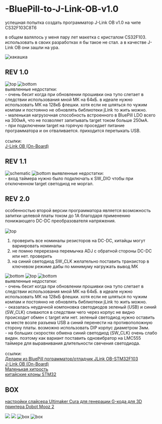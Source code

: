 # -BluePill-to-J-Link-OB-v1.0
успешная попытка создать программатор J-Link OB v1.0 на чипе CS32F103C8T6

в общем валялось у меня пару лет макетка с кристалом CS32F103. использовать в своих разработках я бы такое не стал. а в качестве J-Link OB они зашли на ура.

<img src="https://github.com/RusikOk/-BluePill-to-J-Link-OB-v1.0/blob/main/7_%D1%84%D0%BE%D1%82%D0%BE/rev%202.0/P01215-040605.jpg" alt="какашка"> 

<h2>REV 1.0</h2>

<img src="https://github.com/RusikOk/-BluePill-to-J-Link-OB-v1.0/blob/main/7_%D1%84%D0%BE%D1%82%D0%BE/rev%201.0/P01128-204354%20comment.jpg" alt="top"> 
<img src="https://github.com/RusikOk/-BluePill-to-J-Link-OB-v1.0/blob/main/7_%D1%84%D0%BE%D1%82%D0%BE/rev%201.0/P01128-204404%20comment.jpg" alt="bottom"> 
<br>
выявленные недостатки:<br>
- очень бесит когда при обновлении прошивки она тупо слетает в следствии использования мной МК на 64кБ. в идеале нужно использовать МК на 128кБ флешки. хотя если не шляться по чужим компам и постоянно не обновлять библиотеки jLink то жить можно.<br>
- маленькая нагрузочная способность встроенного в BluePill LDO всего на 300мА, что не позволяет запитывать target током больше 250мА.<br>
- при подключении target на горячую проседает питание программатора и он отваливается. приходится перетыкать USB.<br>
<br>
ссылки:<br>
<a href="http://forum.easyelectronics.ru/viewtopic.php?p=649897#p649897">J-Link OB (On-Board)</a><br>

<h2>REV 1.1</h2>

<img src="https://github.com/RusikOk/-BluePill-to-J-Link-OB-v1.0/blob/main/3_%D1%81%D1%85%D0%B5%D0%BC%D1%8B/%D0%BC%D0%BE%D1%80%D0%B3%D0%B0%D0%BB%D0%BA%D0%B0.jpg" alt="schematic">
<img src="https://github.com/RusikOk/-BluePill-to-J-Link-OB-v1.0/blob/main/7_%D1%84%D0%BE%D1%82%D0%BE/rev%201.0/P20428-160107%20moding.jpg" alt="bottom">
выявленные недостатки:<br>
- вход таймера нужно было подключать к SW_DIO чтобы при отключенном target светодиод не моргал.<br>

<h2>REV 2.0</h2>

особенностью второй версии программатора является возможность запитки целевой платы током до 1А благодаря применению понижающего DC-DC преобразователя напряжения.<br>
<br>
<img src="https://github.com/RusikOk/-BluePill-to-J-Link-OB-v1.0/blob/main/7_%D1%84%D0%BE%D1%82%D0%BE/rev%202.0/P01215-040734%20comment.jpg" alt="top"> 
1) проверить все номиналы резисторов на DC-DC, китайцы могут вариировать номиналы<br>
2) не помню перерезана перемычка ADJ с обратной стороны DC-DC или нет. проверить<br>
3) на синий светодиод SW_CLK желательно поставить транзистор в ключевом режиме дабы по минимуму нагружать вывод МК<br>
<img src="https://github.com/RusikOk/-BluePill-to-J-Link-OB-v1.0/blob/main/7_%D1%84%D0%BE%D1%82%D0%BE/rev%202.0/P01215-040827%20comment.jpg" alt="bottom"> 
<img src="https://github.com/RusikOk/-BluePill-to-J-Link-OB-v1.0/blob/main/7_%D1%84%D0%BE%D1%82%D0%BE/rev%202.0/P10424-114441.jpg" alt="top"> 
<img src="https://github.com/RusikOk/-BluePill-to-J-Link-OB-v1.0/blob/main/7_%D1%84%D0%BE%D1%82%D0%BE/rev%202.0/P10424-114515.jpg" alt="bottom"> 
<br>
выявленные недостатки:<br>
- очень бесит когда при обновлении прошивки она тупо слетает в следствии использования мной МК на 64кБ. в идеале нужно использовать МК на 128кБ флешки. хотя если не шляться по чужим компам и постоянно не обновлять библиотеки jLink то жить можно.<br>
- оказалась неудачной компоновка светодиодов зеленый (USB) и синий (SW_CLK) сливаются в следствии чего через корпус не видно происходит обмен с target или нет. зеленый светодиод нужно оставить на месте возле разъема USB а синий перенести на противоположную сторону платы. возможно использовать DIP корпус диаметром 3мм.<br>
- на больших скоростях обмена синий светодиод (SW_CLK) очень слабо виден. поэтому как вариант поставить одновибратор на LMC555 таймере для выравнивания длительности свечения светодиода.<br>
<br>
ссылки:<br>
<a href="https://mysensors-rus.github.io/Blue-pill-to-JLink/">Делаем из BluePill пограмматор/отладчик JLink OB-STM32F103</a><br>
<a href="http://forum.easyelectronics.ru/viewtopic.php?p=650368#p650368">J-Link OB (On-Board)</a><br>
<a href="http://easyelectronics.ru/malenkaya-xitrost.html">Маленькая хитрость</a><br>
<a href="http://we.easyelectronics.ru/STM32/cs32f103c8t6-gd32f103cbt6-i-drugie-kitayskie-klony-stm32f103c8t6-i-stm32f030c8t6.html">китайские клоны STM32</a><br>

<h2>BOX</h2>

<a href="https://github.com/RusikOk/-BluePill-to-J-Link-OB-v1.0/blob/main/6_3D%20%D0%BF%D0%B5%D1%87%D0%B0%D1%82%D1%8C/for%20Dobot%20Mooz%202%20-%20PLA.curaprofile">настройки слайсера Ultimaker Cura для генерации G-кода для 3D принтера Dobot Mooz 2</a>

<img src="https://github.com/RusikOk/-BluePill-to-J-Link-OB-v1.0/blob/main/5_SolidWorks2020/untitled.46.png"> 
<img src="https://github.com/RusikOk/-BluePill-to-J-Link-OB-v1.0/blob/main/5_SolidWorks2020/untitled.47_2.png"> 
<img src="https://github.com/RusikOk/-BluePill-to-J-Link-OB-v1.0/blob/main/7_%D1%84%D0%BE%D1%82%D0%BE/rev%202.0/P10424-124740.jpg" alt="box"> 
<img src="https://github.com/RusikOk/-BluePill-to-J-Link-OB-v1.0/blob/main/7_%D1%84%D0%BE%D1%82%D0%BE/rev%202.0/P10424-124813.jpg" alt="box">